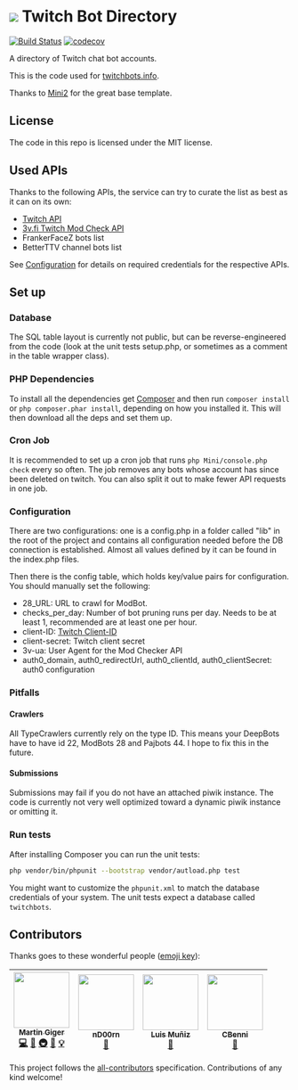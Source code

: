 # ![](public/favicon.png) Twitch Bot Directory

[![Build Status](https://travis-ci.com/freaktechnik/twitchbots.svg?branch=mini)](https://travis-ci.com/freaktechnik/twitchbots) [![codecov](https://codecov.io/gh/freaktechnik/twitchbots/branch/master/graph/badge.svg)](https://codecov.io/gh/freaktechnik/twitchbots)

A directory of Twitch chat bot accounts.

This is the code used for [twitchbots.info](https://twitchbots.info).

Thanks to [Mini2](https://github.com/panique/mini2) for the great base template.

## License

The code in this repo is licensed under the MIT license.

## Used APIs

Thanks to the following APIs, the service can try to curate the list as best as it can on its own:

- [Twitch API](https://github.com/justintv/Twitch-API)
- [3v.fi Twitch Mod Check API](https://t.3v.fi/modlookup/docs)
- FrankerFaceZ bots list
- BetterTTV channel bots list

See [Configuration](#configuration) for details on required credentials for the respective APIs.

## Set up

### Database

The SQL table layout is currently not public, but can be
reverse-engineered from the code (look at the unit tests setup.php, or sometimes
as a comment in the table wrapper class).

### PHP Dependencies

To install all the dependencies get [Composer](https://getcomposer.org/download)
and then run `composer install` or `php composer.phar install`, depending on how
you installed it. This will then download all the deps and set them up.

### Cron Job

It is recommended to set up a cron job that runs `php Mini/console.php check`
every so often. The job removes any bots whose account has since been deleted on
twitch. You can also split it out to make fewer API requests in one job.

### Configuration

There are two configurations: one is a config.php in a folder called "lib" in the
root of the project and contains all configuration needed before the DB connection
is established. Almost all values defined by it can be found in the index.php files.

Then there is the config table, which holds key/value pairs for configuration.
You should manually set the following:

- 28_URL: URL to crawl for ModBot.
- checks_per_day: Number of bot pruning runs per day. Needs to be at least 1,
  recommended are at least one per hour.
- client-ID: [Twitch Client-ID](https://dev.twitch.tv/docs#client-id)
- client-secret: Twitch client secret
- 3v-ua: User Agent for the Mod Checker API
- auth0_domain, auth0_redirectUrl, auth0_clientId, auth0_clientSecret: auth0 configuration

### Pitfalls

#### Crawlers

All TypeCrawlers currently rely on the type ID. This means your DeepBots have to
have id 22, ModBots 28 and Pajbots 44. I hope to fix this in the future.

#### Submissions

Submissions may fail if you do not have an attached piwik instance. The code is
currently not very well optimized toward a dynamic piwik instance or omitting it.

### Run tests

After installing Composer you can run the unit tests:

```bash
php vendor/bin/phpunit --bootstrap vendor/autload.php test
```

You might want to customize the `phpunit.xml` to match the database credentials
of your system. The unit tests expect a database called `twitchbots`.

## Contributors

Thanks goes to these wonderful people ([emoji key](https://github.com/kentcdodds/all-contributors#emoji-key)):

<!-- ALL-CONTRIBUTORS-LIST:START - Do not remove or modify this section -->
<!-- prettier-ignore -->
| [<img src="https://avatars0.githubusercontent.com/u/640949?v=4" width="100px;"/><br /><sub><b>Martin Giger</b></sub>](https://humanoids.be)<br />[💻](https://github.com/freaktechnik/twitchbots/commits?author=freaktechnik "Code") [🐛](https://github.com/freaktechnik/twitchbots/issues?q=author%3Afreaktechnik "Bug reports") [🚇](#infra-freaktechnik "Infrastructure (Hosting, Build-Tools, etc)") [📖](https://github.com/freaktechnik/twitchbots/commits?author=freaktechnik "Documentation") [💡](#example-freaktechnik "Examples") | [<img src="https://avatars3.githubusercontent.com/u/8625450?v=4" width="100px;"/><br /><sub><b>nD00rn</b></sub>](https://github.com/nD00rn)<br />[📖](https://github.com/freaktechnik/twitchbots/commits?author=nD00rn "Documentation") | [<img src="https://fiverr-res.cloudinary.com/t_profile_original,q_auto,f_auto/attachments/profile/photo/7430d3f11c372d8fcae51674276bfa51-1503422143339/9ea8d44f-b3d4-41c4-ac8b-cd4038d95adc.jpg" width="100px;"/><br /><sub><b>Luis Muñiz</b></sub>](https://www.linkedin.com/in/luismuniz1)<br />[🎨](#design-luism03 "Design") | [<img src="https://avatars1.githubusercontent.com/u/3787686?v=4" width="100px;"/><br /><sub><b>CBenni</b></sub>](https://github.com/CBenni)<br />[🤔](#ideas-CBenni "Ideas, Planning, & Feedback") |
| :---: | :---: | :---: | :---: |
<!-- ALL-CONTRIBUTORS-LIST:END -->

This project follows the [all-contributors](https://github.com/kentcdodds/all-contributors) specification. Contributions of any kind welcome!
